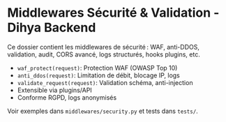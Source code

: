 # Middlewares Sécurité & Validation - Dihya Backend

Ce dossier contient les middlewares de sécurité : WAF, anti-DDOS, validation, audit, CORS avancé, logs structurés, hooks plugins, etc.

- `waf_protect(request)`: Protection WAF (OWASP Top 10)
- `anti_ddos(request)`: Limitation de débit, blocage IP, logs
- `validate_request(request)`: Validation schéma, anti-injection
- Extensible via plugins/API
- Conforme RGPD, logs anonymisés

Voir exemples dans `middlewares/security.py` et tests dans `tests/`.
